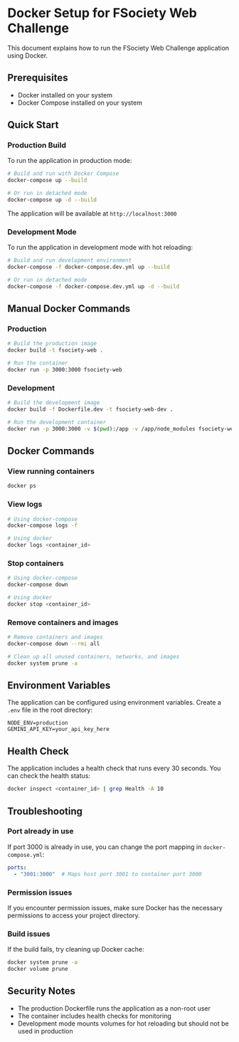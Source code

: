 # Docker Setup for FSociety Web Challenge

This document explains how to run the FSociety Web Challenge application using Docker.

## Prerequisites

- Docker installed on your system
- Docker Compose installed on your system

## Quick Start

### Production Build

To run the application in production mode:

```bash
# Build and run with Docker Compose
docker-compose up --build

# Or run in detached mode
docker-compose up -d --build
```

The application will be available at `http://localhost:3000`

### Development Mode

To run the application in development mode with hot reloading:

```bash
# Build and run development environment
docker-compose -f docker-compose.dev.yml up --build

# Or run in detached mode
docker-compose -f docker-compose.dev.yml up -d --build
```

## Manual Docker Commands

### Production

```bash
# Build the production image
docker build -t fsociety-web .

# Run the container
docker run -p 3000:3000 fsociety-web
```

### Development

```bash
# Build the development image
docker build -f Dockerfile.dev -t fsociety-web-dev .

# Run the development container
docker run -p 3000:3000 -v $(pwd):/app -v /app/node_modules fsociety-web-dev
```

## Docker Commands

### View running containers
```bash
docker ps
```

### View logs
```bash
# Using docker-compose
docker-compose logs -f

# Using docker
docker logs <container_id>
```

### Stop containers
```bash
# Using docker-compose
docker-compose down

# Using docker
docker stop <container_id>
```

### Remove containers and images
```bash
# Remove containers and images
docker-compose down --rmi all

# Clean up all unused containers, networks, and images
docker system prune -a
```

## Environment Variables

The application can be configured using environment variables. Create a `.env` file in the root directory:

```env
NODE_ENV=production
GEMINI_API_KEY=your_api_key_here
```

## Health Check

The application includes a health check that runs every 30 seconds. You can check the health status:

```bash
docker inspect <container_id> | grep Health -A 10
```

## Troubleshooting

### Port already in use
If port 3000 is already in use, you can change the port mapping in `docker-compose.yml`:

```yaml
ports:
  - "3001:3000"  # Maps host port 3001 to container port 3000
```

### Permission issues
If you encounter permission issues, make sure Docker has the necessary permissions to access your project directory.

### Build issues
If the build fails, try cleaning up Docker cache:

```bash
docker system prune -a
docker volume prune
```

## Security Notes

- The production Dockerfile runs the application as a non-root user
- The container includes health checks for monitoring
- Development mode mounts volumes for hot reloading but should not be used in production
